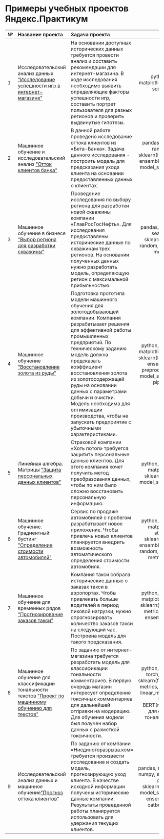 # Примеры учебных проектов Яндекс.Практикум

|№|Название проекта|Задача проекта|Стек|
|-|:-|:-|:-:|
|1|Исследовательский анализ данных ["Исследование успешности игр в интернет-магазине"](https://github.com/SvetlanaSmelova/ds_yandex_practicum/tree/main/5_control_project_1)|На основании доступных исторических данных требуется провести анализ и составить рекомендации для интернет-магазина. В ходе исследования необходимо выявить определяющие факторы успешности игр, составить портрет пользователя для разных регионов и проверить выдвинутые гипотезы.| python, pandas, matplotlib(pyplot), numpy, scipy, seaborn|
|2|Машинное обучение и исследовательский анализ ["Отток клиентов банка"]([https://github.com/SvetlanaSmelova/ds_yandex_practicum/blob/main/8_ml_in_business/README.md](https://github.com/SvetlanaSmelova/ds_yandex_practicum/tree/main/7_ml_with_teacher))|В данной работе проведено исследование оттока клиентов из «Бета-Банка». Задача данного исследования - построить модель для предсказания ухода клиента на основании предоставленных данных о клиентах.| pandas, pyplot, numpy, random, joblib, sklearn(linear_model, tree, ensemble, preprocessing, model_selection, metrics, utils)|
|3|Машинное обучение в бизнесе ["Выбор региона для разработки скважины"](https://github.com/SvetlanaSmelova/ds_yandex_practicum/blob/main/8_ml_in_business/README.md)|Проведение исследования по выбору региона для разработки новой скважины компании «ГлавРосГосНефть». Для исследования предоставлены исторические данные по скважинам трех регионов. На основании полученных данных нужно разработать модель, определяющую регион с максимальной прибыльностью.| pandas, numpy, random, seaborn, scipy, sklearn(linear_model, random, model_selection, metrics, utils)|
|4|Машинное обучение ["Восстановление золота из руды"](https://github.com/SvetlanaSmelova/ds_yandex_practicum/tree/main/9_control_project_2)|Подготовка прототипа модели машинного обучения для золотодобывающей компании. Компания разрабатывает решения для эффективной работы промышленных предприятий. По техническому заданию модель должна предсказать коэффициент восстановления золота из золотосодержащей руды на основании данных с параметрами добычи и очистки. Модель необходима для оптимизации производства, чтобы не запускать предприятие с убыточными характеристиками.|python, pandas, numpy, matplotlib, seaborn, scipy, sklearn(linear_model, tree, ensemble, dummy, preprocessing, random, model_selection, metrics, pipeline, utils)|
|5|Линейная алгебра. Матрицы ["Защита персональных данных клиентов"](https://github.com/SvetlanaSmelova/ds_yandex_practicum/tree/main/10_Linear_algebra)|Страховой компании «Хоть потоп» требуется защитить персональные данные клиентов. Для этого компания хочет получить метод преобразования данных, чтобы по ним было сложно восстановить персональную информацию. |python, pandas, numpy, matplotlib(pyplot), sklearn(linear_model, model_selection, metrics)|
|6|Машинное обучение. Градиентный бустинг ["Определение стоимости автомобилей"](https://github.com/SvetlanaSmelova/ds_yandex_practicum/tree/main/11_ml_gradient_boost)|Сервис по продаже автомобилей с пробегом разрабатывает новое приложение. Чтобы привлечь новых клиентов планируется внедрить возможность автоматического определения стоимости автомобиля.|python, pandas, numpy, matplotlib(pyplot), statsmodels, sklearn(linear_model, ensemble, preprocessing, random, model_selection, metrics), lightgbm|
|7|Машинное обучение для временных рядов ["Прогнозирование заказов такси"](https://github.com/SvetlanaSmelova/ds_yandex_practicum/tree/main/12_ml_by_time)|Компания такси собрала исторические данные о заказах такси в аэропортах. Чтобы привлекать больше водителей в период пиковой нагрузки, нужно спрогнозировать количество заказов такси на следующий час. Построена модель для такого предсказания.|python, pandas, numpy, matplotlib(pyplot), time, sklearn(model_selection, metrics, linear_model, ensemble), catboost, lightgbm|
|8|Машинное обучение для классификации тональности текстов ["Проект по машинному обучению для текстов"](https://github.com/SvetlanaSmelova/ds_yandex_practicum/tree/main/13_ml_for_text)|По заданию от интернет-магазина требуется разработать модель для классификации тональности комментариев. В первую очередь магазин интересует определение токсичных комментариев для дальнейшей отправки на модерацию. Для обучения модели был получен набор данных с разметкой токсичности.|python, pandas, numpy, torch, transformers, sklearn(feature_extraction, metrics, model_selection, linear_model, ensemble), lightgbm, BERT(предобученный для определения тональности текста)|
|9|Исследовательский анализ данных и машинное обучение["Прогноз оттока клиентов"](https://github.com/SvetlanaSmelova/ds_yandex_practicum/tree/main/14_final_project)|По заданию от компании «Ниединогоразрыва.ком» требуется произвести исследование и создать модель, прогнозирующую уход клиента. В качестве исходной информации получены исторические данные компании. Результаты проведенной работы планируется использовать для удержания текущих клиентов.|pandas, matplotlib(pyplot), numpy, seaborn, datetime, phik, time, sklearn(preprocessing, model_selection, metrics, ensemble, dummy), catboost, lightgbm|
